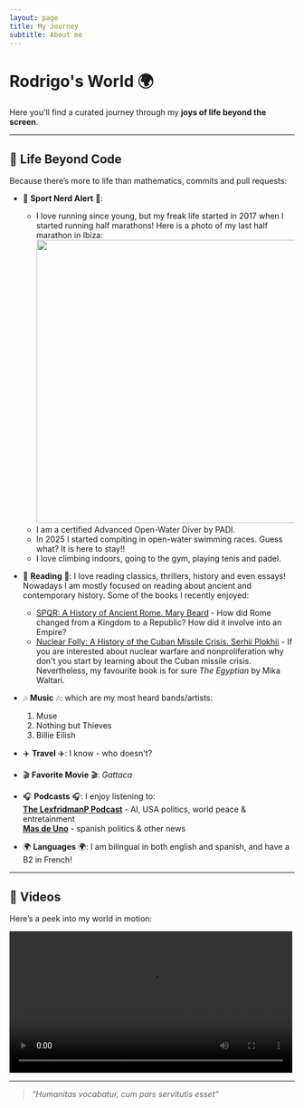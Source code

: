 ```yaml
---
layout: page
title: My Journey
subtitle: About me
---
```


# Rodrigo's World 🌍

Here you'll find a curated journey through my **joys of life beyond the screen**.

---

## 🎨 Life Beyond Code

Because there’s more to life than mathematics, commits and pull requests:

- 🏃 **Sport Nerd Alert** 🏃:

  - I love running since young, but my freak life started in 2017 when I started running half marathons! Here is a photo of my last half marathon in Ibiza:
    <img src="images/project-thumbnail.jpg" width="500"/>
  - I am a certified Advanced Open-Water Diver by PADI.
  - In 2025 I started compiting in open-water swimming races. Guess what? It is here to stay!!
  - I love climbing indoors, going to the gym, playing tenis and padel.
 
- 📖 **Reading** 📖: I love reading classics, thrillers, history and even essays! Nowadays I am mostly focused on reading about ancient and contemporary history. Some of the books I recently enjoyed:

  - [SPQR: A History of Ancient Rome. Mary Beard](https://en.wikipedia.org/wiki/SPQR:_A_History_of_Ancient_Rome) - How did Rome changed from a Kingdom to a Republic? How did it involve into an Empire?
  - [Nuclear Folly: A History of the Cuban Missile Crisis. Serhii Plokhii](https://www.huri.harvard.edu/news/nuclear-folly-serhii-plokhiis-latest-book-examines-cuban-missile-crisis) - If you are interested about nuclear warfare and nonproliferation why don't you start by learning about the Cuban missile crisis.
Nevertheless, my favourite book is for sure *The Egyptian* by Mika Waltari.

- 🎶 **Music** 🎶: which are my most heard bands/artists:
  
    1. Muse  
    2. Nothing but Thieves  
    3. Billie Eilish  

- ✈️ **Travel** ✈️: I know - who doesn't?
  
- 🎬 **Favorite Movie** 🎬: *Gattaca*
  
- 🎧 **Podcasts** 🎧: I enjoy listening to:  
  [**The LexfridmanP Podcast**](https://lexfridman.com/podcast/) - AI, USA politics, world peace & entretainment  
  [**Mas de Uno**](https://www.ondacero.es/programas/mas-de-uno/) - spanish politics & other news
 
- 🌍 **Languages** 🌍: I am bilingual in both english and spanish, and have a B2 in French!

---

## 🎥 Videos

Here’s a peek into my world in motion:

<video width="500" controls>
  <source src="videos/introduction.mp4" type="video/mp4">
  Your browser does not support the video tag.
</video>

---

> *“Humanitas vocabatur, cum pars servitutis esset”*

